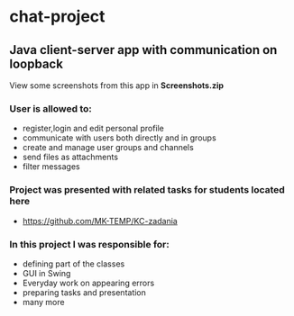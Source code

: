 # chat-project

## Java client-server app with communication on loopback 

View some screenshots from this app in **Screenshots.zip**

### User is allowed to:

- register,login and edit personal profile
- communicate with users both directly and in groups
- create and manage user groups and channels 
- send files as attachments
- filter messages 

### Project was presented with related tasks for students located here

- https://github.com/MK-TEMP/KC-zadania

### In this project I was responsible for:

- defining part of the classes
- GUI in Swing 
- Everyday work on appearing errors
- preparing tasks and presentation 
- many more 
